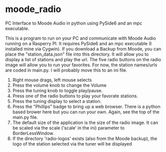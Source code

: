 # moode_radio
PC Interface to Moode Audio in python using PySide6 and an mpc executable.

This is a program to run on your PC and communicate with Moode Audio running on a Rasperry PI.
It requires PySide6 and an mpc executable (I installed mine via Cygwin).
If you download a Backup from Moode, you can place the "station_data.json" file into this
directory.  It will allow you to display a list of stations and play the url.  The
five radio buttons on the radio image will allow you to run your favorites.  For now, 
the station names/urls are coded in main.py.  I will probably move this to an ini file.

1. Right mouse drags, left mouse selects
2. Press the volume knob to change the Volume
3. Press the tuning knob to toggle play/pause.
4. Press one of the radio buttons to play your favorate stations.
5. Press the tuning display to select a station.
6. Press the "Phillips" badge to bring up a web browser.  There is a python based brower here
   but you can run your own.  Again, see the top of the main.py file.
7. The default size of the application is the size of the radio image. It
   can be scaled via the scale ('scale' in the ini) parameter to BorderLessWindow.
8. If the directory 'radio-logos' exists (also from the Moode backup), the logo of
   the station selected via the tuner will be displayed
   